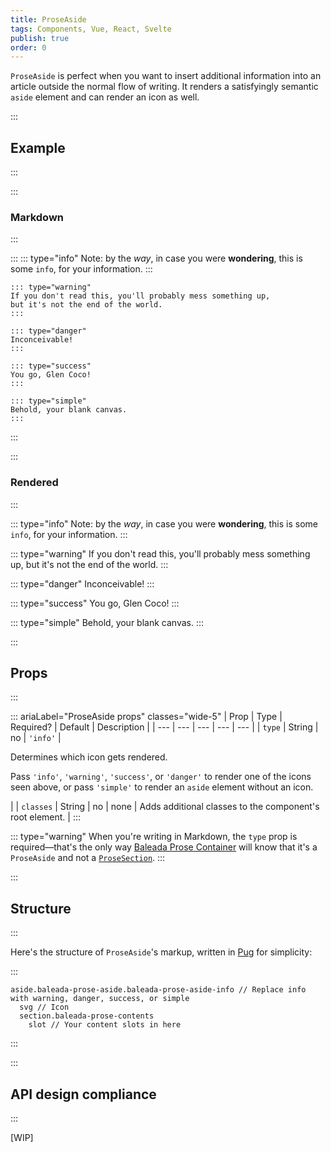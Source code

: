 ```yaml
---
title: ProseAside
tags: Components, Vue, React, Svelte
publish: true
order: 0
---
```


`ProseAside` is perfect when you want to insert additional information into an article outside the normal flow of writing. It renders a satisfyingly semantic `aside` element and can render an icon as well.

:::
## Example
:::

:::
### Markdown
:::

:::
    ::: type="info"
    Note: by the _way_, in case you were **wondering**,
    this is some `info`, for your information.
    :::

    ::: type="warning"
    If you don't read this, you'll probably mess something up,
    but it's not the end of the world.
    :::

    ::: type="danger"
    Inconceivable!
    :::

    ::: type="success"
    You go, Glen Coco!
    :::

    ::: type="simple"
    Behold, your blank canvas.
    :::
:::

:::
### Rendered
:::


::: type="info"
Note: by the _way_, in case you were **wondering**, this is some `info`, for your information.
:::

::: type="warning"
If you don't read this, you'll probably mess something up, but it's not the end of the world.
:::

::: type="danger"
Inconceivable!
:::

::: type="success"
You go, Glen Coco!
:::

::: type="simple"
Behold, your blank canvas.
:::


:::
## Props
:::

::: ariaLabel="ProseAside props" classes="wide-5"
| Prop | Type | Required? | Default | Description |
| --- | --- | --- | --- | --- |
| `type` | String | no | `'info'` | <p>Determines which icon gets rendered.</p><p>Pass `'info'`, `'warning'`, `'success'`, or `'danger'` to render one of the icons seen above, or pass `'simple'` to render an `aside` element without an icon.</p> |
| `classes` | String | no | none | Adds additional classes to the component's root element. |
:::

::: type="warning"
When you're writing in Markdown, the `type` prop is required—that's the only way [Baleada Prose Container](/docs/prose-container) will know that it's a `ProseAside` and not a [`ProseSection`](/docs/prose/components/section).
:::


:::
## Structure
:::

Here's the structure of `ProseAside`'s markup, written in [Pug](https://github.com/pugjs/pug#syntax) for simplicity:

:::
```pug
aside.baleada-prose-aside.baleada-prose-aside-info // Replace info with warning, danger, success, or simple
  svg // Icon
  section.baleada-prose-contents
    slot // Your content slots in here
```
:::


:::
## API design compliance
:::

[WIP]

<!-- ::: ariaLabel="A table showing ProseAside's API design compliance"  classes="wide-1 wide-3"
| Spec | Compliance status | Notes |
| --- | --- | --- |
::: -->
